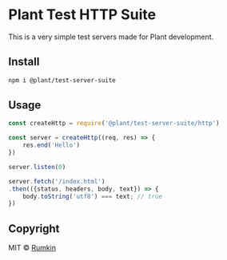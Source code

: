 # Plant Test HTTP Suite

This is a very simple test servers made for Plant development.

## Install

```bash
npm i @plant/test-server-suite
```

## Usage

```javascript
const createHttp = require('@plant/test-server-suite/http')

const server = createHttp((req, res) => {
    res.end('Hello')
})

server.listen(0)

server.fetch('/index.html')
.then(({status, headers, body, text}) => {
    body.toString('utf8') === text; // true
})
```

## Copyright

MIT &copy; [Rumkin](https://rumk.in)
